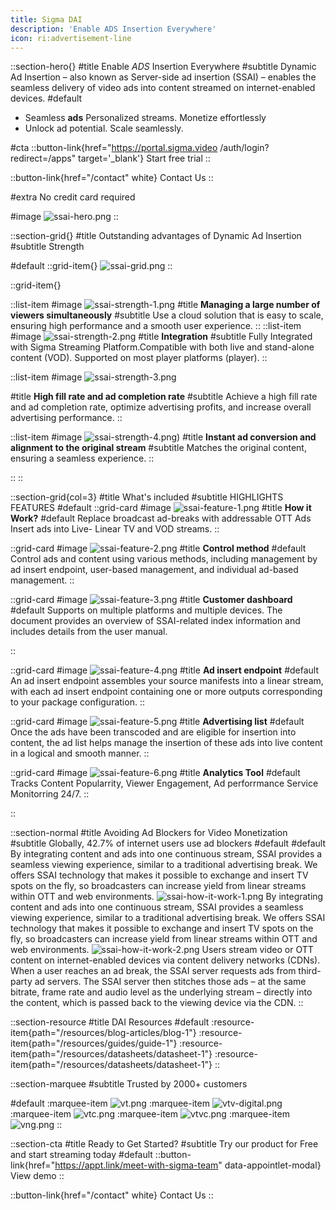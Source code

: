 ```yaml
---
title: Sigma DAI
description: 'Enable ADS Insertion Everywhere'
icon: ri:advertisement-line
---
```


::section-hero{}
#title
Enable _ADS_ Insertion Everywhere
#subtitle
Dynamic Ad Insertion – also known as Server-side ad insertion (SSAI) – enables the seamless delivery of video ads into content streamed on internet-enabled devices.
#default
- Seamless **ads** Personalized streams. Monetize effortlessly
- Unlock ad potential. Scale seamlessly.

#cta
::button-link{href="https://portal.sigma.video /auth/login?redirect=/apps" target='_blank'}
Start free trial
::

::button-link{href="/contact" white}
Contact Us
::

#extra
No credit card required

#image
![ssai-hero.png](/ssai/ssai-hero.png)
::

::section-grid{}
#title
Outstanding advantages of Dynamic Ad Insertion
#subtitle
Strength


#default
::grid-item{}
![ssai-grid.png](/ssai/ssai-grid.png)
::

::grid-item{}

  ::list-item
  #image
  ![ssai-strength-1.png](/ssai/ssai-strength-1.png)
  #title
  **Managing a large number of viewers simultaneously**
  #subtitle
  Use a cloud solution that is easy to scale, ensuring high performance and a smooth user experience.
  ::
  ::list-item
  #image
  ![ssai-strength-2.png](/ssai/ssai-strength-2.png)
  #title
  **Integration**
  #subtitle
  Fully Integrated with Sigma Streaming Platform.Compatible with both live and stand-alone content (VOD). Supported on most player platforms (player).
  ::

  ::list-item
  #image
  ![ssai-strength-3.png](/ssai/ssai-strength-3.png)

  #title
  **High fill rate and ad completion rate**
  #subtitle
  Achieve a high fill rate and ad completion rate, optimize advertising profits, and increase overall advertising performance.
  ::

  ::list-item
  #image
  ![ssai-strength-4.png](/ssai/ssai-strength-4.png))
  #title
  **Instant ad conversion and alignment to the original stream**
  #subtitle
  Matches the original content, ensuring a seamless experience.
  ::

::
::

::section-grid{col=3}
#title
What's included
#subtitle
HIGHLIGHTS FEATURES
#default
  ::grid-card
  #image
  ![ssai-feature-1.png](/ssai/ssai-feature-1.png)
  #title
  **How it Work?**
  #default
  Replace broadcast ad-breaks with addressable OTT Ads Insert ads into Live- Linear TV and VOD streams.
  ::

  ::grid-card
  #image
  ![ssai-feature-2.png](/ssai/ssai-feature-2.png)
  #title
  **Control method**
  #default
  Control ads and content using various methods, including management by ad insert endpoint, user-based management, and individual ad-based management.
  ::

  ::grid-card
  #image
  ![ssai-feature-3.png](/ssai/ssai-feature-3.png)
  #title
  **Customer dashboard**
  #default
  Supports on multiple platforms and multiple devices.
  The document provides an overview of SSAI-related index information and includes details from the user manual.

  ::

  ::grid-card
  #image
  ![ssai-feature-4.png](/ssai/ssai-feature-4.png)
  #title
  **Ad insert endpoint**
  #default
  An ad insert endpoint assembles your source manifests into a linear stream, with each ad insert endpoint containing one or more outputs corresponding to your package configuration.
  ::

  ::grid-card
  #image
  ![ssai-feature-5.png](/ssai/ssai-feature-5.png)
  #title
  **Advertising list**
  #default
  Once the ads have been transcoded and are eligible for insertion into content, the ad list helps manage the insertion of these ads into live content in a logical and smooth manner.
  ::

  ::grid-card
  #image
  ![ssai-feature-6.png](/ssai/ssai-feature-6.png)
  #title
  **Analytics Tool**
  #default
  Tracks Content Popularrity, Viewer Engagement, Ad perforrmance Service Monitorring 24/7.
  ::

::

::section-normal
#title
Avoiding Ad Blockers for Video
Monetization
#subtitle
Globally, 42.7% of internet users use ad blockers
#default
#default
By integrating content and ads into one continuous stream, SSAI provides a seamless viewing experience, similar to a traditional advertising break. We offers SSAI technology that makes it possible to exchange and insert TV spots on the fly, so broadcasters can increase yield from linear streams within OTT and web environments.
![ssai-how-it-work-1.png](/ssai/ssai-how-it-work-1.png)
By integrating content and ads into one continuous stream, SSAI provides a seamless viewing experience, similar to a traditional advertising break. We offers SSAI technology that makes it possible to exchange and insert TV spots on the fly, so broadcasters can increase yield from linear streams within OTT and web environments.
![ssai-how-it-work-2.png](/ssai/ssai-how-it-work-2.png)
Users stream video or OTT content on internet-enabled devices via content delivery networks (CDNs). When a user reaches an ad break, the SSAI server requests ads from third-party ad servers. The SSAI server then stitches those ads – at the same bitrate, frame rate and audio level as the underlying stream – directly into the content, which is passed back to the viewing device via the CDN.
::


::section-resource
#title
DAI Resources
#default
:resource-item{path="/resources/blog-articles/blog-1"}
:resource-item{path="/resources/guides/guide-1"}
:resource-item{path="/resources/datasheets/datasheet-1"}
:resource-item{path="/resources/datasheets/datasheet-1"}
::

::section-marquee
#subtitle
Trusted by 2000+ customers

#default
:marquee-item
![vt.png](/testimonial/vt.png)
:marquee-item
![vtv-digital.png](/testimonial/vtv-digital.png)
:marquee-item
![vtc.png](/testimonial/vtc.png)
:marquee-item
![vtvc.png](/testimonial/vtvc.png)
:marquee-item
![vng.png](/testimonial/vng.png)
::

::section-cta
#title
Ready to Get Started?
#subtitle
Try our product for Free and start streaming today
#default
::button-link{href="https://appt.link/meet-with-sigma-team" data-appointlet-modal}
View demo
::

::button-link{href="/contact" white}
  Contact Us
::